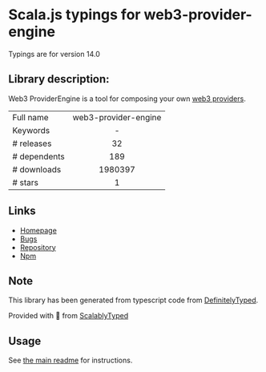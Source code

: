 
# Scala.js typings for web3-provider-engine

Typings are for version 14.0

## Library description:
Web3 ProviderEngine is a tool for composing your own [web3 providers](https://github.com/ethereum/wiki/wiki/JavaScript-API#web3).

|                    |                 |
| ------------------ | :-------------: |
| Full name          | web3-provider-engine |
| Keywords           | - |
| # releases         | 32 |
| # dependents       | 189 |
| # downloads        | 1980397 |
| # stars            | 1 |

## Links
- [Homepage](https://github.com/MetaMask/web3-provider-engine#readme)
- [Bugs](https://github.com/MetaMask/web3-provider-engine/issues)
- [Repository](https://github.com/MetaMask/web3-provider-engine)
- [Npm](https://www.npmjs.com/package/web3-provider-engine)
    


## Note
This library has been generated from typescript code from [DefinitelyTyped](https://definitelytyped.org).

Provided with :purple_heart: from [ScalablyTyped](https://github.com/oyvindberg/ScalablyTyped)

## Usage
See [the main readme](../../readme.md) for instructions.


